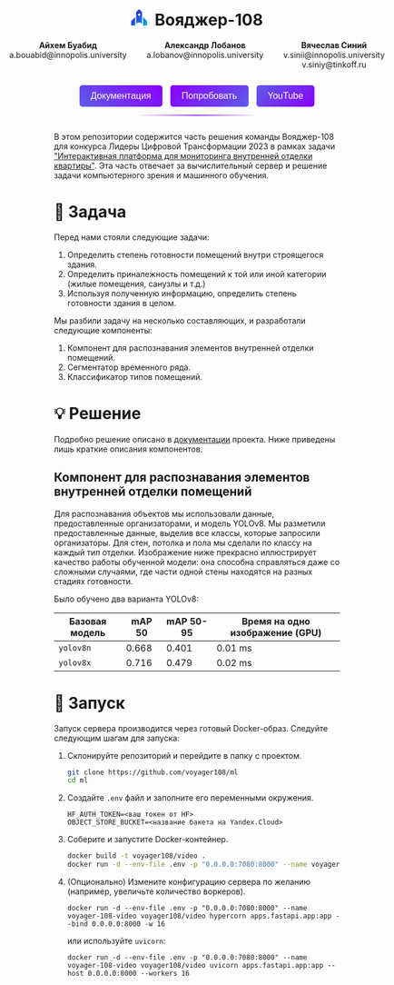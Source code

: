 <div align="center">
<h1>
   <svg xmlns="http://www.w3.org/2000/svg" height="1em" viewBox="0 0 512 512"><defs><linearGradient id="gradient" x1="0%" y1="0%" x2="100%" y2="100%"><stop offset="0%" style="stop-color:#4A00E0;"/><stop offset="100%" style="stop-color:#00B4D8;"/></linearGradient></defs><path d="M96 256H128V512H0V352H32V320H64V288H96V256zM512 352V512H384V256H416V288H448V320H480V352H512zM320 64H352V448H320V416H192V448H160V64H192V32H224V0H288V32H320V64zM288 128H224V192H288V128z" fill="url(#gradient)"/></svg>
   <span style="margin-left: .25em">Вояджер-108</span>
</h1>

<div style="display: flex; justify-content: center; align-items: begin; gap: 2.5em; margin-bottom: 2em">
    <div>
        <strong>Айхем Буабид</strong><br>a.bouabid@innopolis.university
    </div>
    <div>
        <strong>Александр Лобанов</strong><br>a.lobanov@innopolis.university
    </div>
    <div>
        <strong>Вячеслав Синий</strong><br>v.sinii@innopolis.university<br>v.siniy@tinkoff.ru
    </div>
</div>
</div>

<div align="center" style="display: flex; gap: 1em; justify-content: center; align-items: center; margin-bottom: 1em">
<a href="https://docs.voyager108.ru/" target="_blank">
  <button style="background: linear-gradient(45deg, #5e5ce6, #8b00ff);
                  color: #fff;
                  font-size: 16px;
                  border: none;
                  padding: 10px 20px;
                  border-radius: 5px;
                  cursor: pointer;">
    Документация
  </button>
</a>

<a href="https://voyager108.ru:7080" target="_blank">
  <button style="background: linear-gradient(-45deg, #5e5ce6, #8b00ff);
                  color: #fff;
                  font-size: 16px;
                  border: none;
                  padding: 10px 20px;
                  border-radius: 5px;
                  cursor: pointer;">
    Попробовать
  </button>
</a>

<a href="https://youtube.com" target="_blank">
  <button style="background: linear-gradient(135deg, #5e5ce6, #8b00ff);
                  color: #fff;
                  font-size: 16px;
                  border: none;
                  padding: 10px 20px;
                  border-radius: 5px;
                  cursor: pointer;">
    YouTube
  </button>
</a>
</div>

<div align="center" style="margin-bottom: 2em">
<hr style="width: 40%; height: 2px; background: linear-gradient(to right, rgba(94, 92, 230, 0.1), rgba(139, 0, 255, 0.8), rgba(94, 92, 230, 0.1)); margin: 0 auto; display: block;">

</div>

В этом репозитории содержится часть решения команды Вояджер-108 для конкурса Лидеры Цифровой Трансформации 2023 в рамках задачи ["Интерактивная платформа для мониторинга внутренней отделки квартиры"](https://leaders2023.innoagency.ru/task_9). Эта часть отвечает за вычислительный сервер и решение задачи компьютерного зрения и машинного обучения.  

# :green_book: Задача

Перед нами стояли следующие задачи:

1. Определить степень готовности помещений внутри строящегося здания. 
2. Определить приналежность помещений к той или иной категории (жилые помещения, санузлы и т.д.)
3. Используя полученную информацию, определить степень готовности здания в целом.   

Мы разбили задачу на несколько составляющих, и разработали следующие компоненты:

1. Компонент для распознавания элементов внутренней отделки помещений.
2. Сегментатор временного ряда.
3. Классификатор типов помещений.

# :bulb: Решение   

Подробно решение описано в [документации](https://docs.voyager108.ru/overview/reshenie) проекта. Ниже приведены лишь краткие описания компонентов.

## Компонент для распознавания элементов внутренней отделки помещений

Для распознавания объектов мы использовали данные, предоставленные организаторами, и модель YOLOv8. Мы разметили предоставленные данные, выделив все классы, которые запросили организаторы. Для стен, потолка и пола мы сделали по классу на каждый тип отделки. Изображение ниже прекрасно иллюстрирует качество работы обученной модели: она способна справляться даже со сложными случаями, где части одной стены находятся на разных стадиях готовности.

Было обучено два варианта YOLOv8:

<div align="center">
    
Базовая модель | mAP 50 | mAP 50-95 | Время на одно изображение (GPU)
--- | --- | --- | ---
`yolov8n` | 0.668 | 0.401 | 0.01 ms
`yolov8x` | 0.716 | 0.479 | 0.02 ms

</div>

# :rocket: Запуск

Запуск сервера производится через готовый Docker-образ. Следуйте следующим шагам для запуска:

1. Склонируйте репозиторий и перейдите в папку с проектом.
   
    ```bash
    git clone https://github.com/voyager108/ml 
    cd ml
    ```

2. Создайте `.env` файл и заполните его переменными окружения. 

    ```
    HF_AUTH_TOKEN=<ваш токен от HF>
    OBJECT_STORE_BUCKET=<название бакета на Yandex.Cloud>
    ```

3. Соберите и запустите Docker-контейнер.

    ```bash
    docker build -t voyager108/video .
    docker run -d --env-file .env -p "0.0.0.0:7080:8000" --name voyager-108-video voyager108/video bash scripts/serve.sh
    ```

4. (Опционально) Измените конфигурацию сервера по желанию (например, увеличьте количество воркеров). 

    ```
    docker run -d --env-file .env -p "0.0.0.0:7080:8000" --name voyager-108-video voyager108/video hypercorn apps.fastapi.app:app --bind 0.0.0.0:8000 -w 16
    ```

    или используйте `uvicorn`:

    ```
    docker run -d --env-file .env -p "0.0.0.0:7080:8000" --name voyager-108-video voyager108/video uvicorn apps.fastapi.app:app --host 0.0.0.0:8000 --workers 16
    ```

